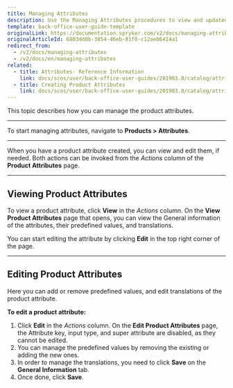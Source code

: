```yaml
---
title: Managing Attributes
description: Use the Managing Attributes procedures to view and updated product attributes in the Back Office.
template: back-office-user-guide-template
originalLink: https://documentation.spryker.com/v2/docs/managing-attributes
originalArticleId: 6803dd0b-3854-46eb-81f0-c12aeb6414a1
redirect_from:
  - /v2/docs/managing-attributes
  - /v2/docs/en/managing-attributes
related:
  - title: Attributes- Reference Information
    link: docs/scos/user/back-office-user-guides/201903.0/catalog/attributes/references/attributes-reference-information.html
  - title: Creating Product Attributes
    link: docs/scos/user/back-office-user-guides/201903.0/catalog/attributes/creating-product-attribute.html
---
```


This topic describes how you can manage the product attributes.
***
To start managing attributes, navigate to **Products > Attributes**.
***
When you have a product attribute created, you can view and edit them, if needed. Both actions can be invoked from the _Actions_ column of the **Product Attributes** page.
***
## Viewing Product Attributes

To view a product attribute, click **View** in the _Actions_ column. 
On the **View Product Attributes** page that opens, you can view the General information of the attributes, their predefined values, and translations.

You can start editing the attribute by clicking **Edit** in the top right corner of the page.
***
## Editing Product Attributes
Here you can add or remove predefined values, and edit translations of the product attribute.

**To edit a product attribute:**
1. Click **Edit** in the _Actions_ column. 
    On the **Edit Product Attributes** page, the Attribute key, input type, and super attribute are disabled, as they cannot be edited.
2. You can manage the predefined values by removing the existing or adding the new ones.
3. In order to manage the translations, you need to click **Save** on the **General Information** tab.
4. Once done, click **Save**. 
